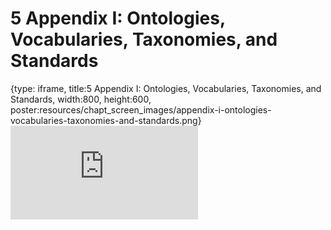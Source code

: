 # 5 Appendix I: Ontologies, Vocabularies, Taxonomies, and Standards
 
{type: iframe, title:5 Appendix I: Ontologies, Vocabularies, Taxonomies, and Standards, width:800, height:600, poster:resources/chapt_screen_images/appendix-i-ontologies-vocabularies-taxonomies-and-standards.png}
![](https://hutchdatascience.org/Clinical_Data_Management/appendix-i-ontologies-vocabularies-taxonomies-and-standards.html)
 

 
